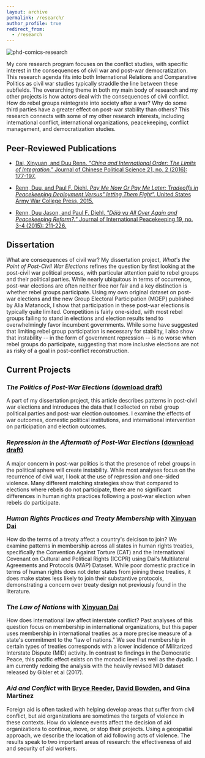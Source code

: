 ```yaml
---
layout: archive
permalink: /research/
author_profile: true
redirect_from:
  - /research
---
```


![phd-comics-research](http://phdcomics.com/comics/archive/phd070414s.gif)  

My core research program focuses on the conflict studies, with specific interest in the consequences of civil war and post-war democratization. This research agenda fits into both International Relations and Comparative Politics as civil war studies typically straddle the line between these subfields. The overarching theme in both my main body of research and my other projects is how actors deal with the consequences of civil conflict. How do rebel groups reintegrate into society after a war? Why do some third parties have a greater effect on post-war stability than others? This research connects with some of my other research interests, including international conflict, international organizations, peacekeeping, conflict management, and democratization studies.

## Peer-Reviewed Publications 
* [Dai, Xinyuan, and Duu Renn. _"China and International Order: The Limits of Integration."_ Journal of Chinese Political Science 21, no. 2 (2016): 177-197.](https://link.springer.com/article/10.1007/s11366-016-9403-5) 

* [Renn, Duu, and Paul F. Diehl. _Pay Me Now Or Pay Me Later: Tradeoffs in Peacekeeping Deployment Versus" letting Them Fight"._ United States Army War College Press, 2015.](http://booksandjournals.brillonline.com/content/journals/10.1163/18754112-01904001)  

* [Renn, Duu Jason, and Paul F. Diehl. _"Déjà vu All Over Again and Peacekeeping Reform?."_ Journal of International Peacekeeping 19, no. 3-4 (2015): 211-226.](/files/renn-diehl-2015-pko-reform.pdf)

## Dissertation
What are consequences of civil war? My dissertation project, _What's the Point of Post-Civil War Elections_  refines the question by first looking at the post-civil war political process, with particular attention paid to rebel groups and their political parties. While nearly ubiquitous in terms of occurrence, post-war elections are often neither free nor fair and a key distinction is whether rebel groups participate. Using my own original dataset on post-war elections and the new Group Electoral Participation (MGEP) published by Alia Matanock, I show that participation in these post-war elections is typically quite limited. Competition is fairly one-sided, with most rebel groups failing to stand in elections and election results tend to overwhelmingly favor incumbent governments. While some have suggested that limiting rebel group participation is necessary for stability, I also show that instability -- in the form of government repression -- is no worse when rebel groups do participate, suggesting that more inclusive elections are not as risky of a goal in post-conflict reconstruction.  

## Current Projects

### _The Politics of Post-War Elections_ <a href="\files\renn-participation.pdf"> (download draft) </a>

A part of my dissertation project, this article describes patterns in post-civil war elections and introduces the data that I collected on rebel group political parties and post-war election outcomes. I examine the effects of war outcomes, domestic political institutions, and international intervention on participation and election outcomes.  

### _Repression in the Aftermath of Post-War Elections_ <a href="\files\renn-human-rights.pdf"> (download draft) </a>  
A major concern in post-war politics is that the presence of rebel groups in the political sphere will create instability. While most analyses focus on the recurrence of civil war, I look at the use of repression and one-sided violence. Many different matching strategies show that compared to elections where rebels do not participate, there are no significant differences in human rights practices following a post-war election when rebels do participate.  

### _Human Rights Practices and Treaty Membership_ with [Xinyuan Dai](https://pol.illinois.edu/directory/profile/xdai)  

How do the terms of a treaty affect a country's deicison to join? We examine patterns in membership across all states in human rights treaties, specifically the Convention Against Torture (CAT) and the International Covenant on Cultural and Political Rights (ICCPR) using Dai's Multilateral Agreements and Protocols (MAP) Dataset. While poor domestic practice in terms of human rights does not deter states from joining these treaties, it does make states less likely to join their substantive protocols, demonstrating a concern over treaty design not previously found in the literature. 

### _The Law of Nations_ with [Xinyuan Dai](https://pol.illinois.edu/directory/profile/xdai)  
How does international law affect interstate conflict? Past analyses of this question focus on membership in international organizations, but this paper uses membership in international treaties as a more precise measure of a state's commitment to the "law of nations." We see that membership in certain types of treaties corresponds with a lower incidence of Militarized Interstate Dispute (MID) activity. In contrast to findings in the Democratic Peace, this pacific effect exists on the monadic level as well as the dyadic. I am currently redoing the analysis with the heavily revised MID dataset released by Gibler et al (2017).  

### _Aid and Conflict_ with [Bryce Reeder](https://politicalscience.missouri.edu/people/reeder), [David Bowden](https://www.sas.upenn.edu/irp/people/david-f-bowden), and Gina Martinez  

Foreign aid is often tasked with helping develop areas that suffer from civil conflict, but aid organizations are sometimes the targets of violence in these contexts. How do violence events affect the decision of aid organizations to continue, move, or stop their projects. Using a geospatial approach, we describe the location of aid following acts of violence. The results speak to two important areas of research: the effectiveness of aid and security of aid workers.  